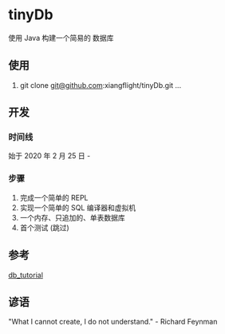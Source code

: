 # tinyDb
使用 Java 构建一个简易的 数据库

## 使用

1. git clone git@github.com:xiangflight/tinyDb.git
...

## 开发

### 时间线

始于 2020 年 2 月 25 日 - 

### 步骤

1. 完成一个简单的 REPL
2. 实现一个简单的 SQL 编译器和虚拟机
3. 一个内存、只追加的、单表数据库
4. 首个测试 (跳过)

## 参考

[db_tutorial](https://cstack.github.io/db_tutorial)

## 谚语

"What I cannot create, I do not understand." - Richard Feynman

